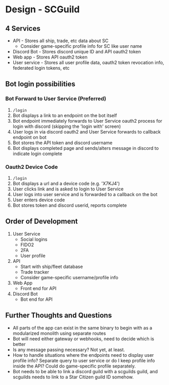 # Design - SCGuild

## 4 Services
* API - Stores all ship, trade, etc data about SC
    * Consider game-specific profile info for SC like user name
* Discord Bot - Stores discord unique ID and API oauth2 token
* Web app - Stores API oauth2 token
* User service - Stores all user profile data, oauth2 token revocation info, federated login tokens, etc

## Bot login possibilities

### Bot Forward to User Service (Preferred)

1. `/login`
2. Bot displays a link to an endpoint on the bot itself
3. Bot endpoint immediately forwards to User Service oauth2 process for login with discord (skipping the 'login with' screen)
4. User logs in via discord oauth2 and User Service forwards to callback endpoint on bot
5. Bot stores the API token and discord username
6. Bot displays completed page and sends/alters message in discord to indicate login complete

### Oauth2 Device Code

1. `/login`
2. Bot displays a url and a device code (e.g. 'X7KJ4')
3. User clicks link and is asked to login to User Service
4. User logs into user service and is forwarded to a callback on the bot
5. User enters device code
6. Bot stores token and discord userid, reports complete

## Order of Development

1. User Service
    * Social logins
    * FIDO2
    * 2FA
    * User profile
2. API
    * Start with ship/fleet database
    * Trade tracker
    * Consider game-specific username/profile info
3. Web App
    * Front end for API
4. Discord Bot
    * Bot end for API

## Further Thoughts and Questions

* All parts of the app can exist in the same binary to begin with as a modularized monolith using separate routes
* Bot will need either gateway or webhooks, need to decide which is better
* Is any message passing necessary? Not yet, at least.
* How to handle situations where the endpoints need to display user profile info? Separate query to user service or do I keep profile info inside the API? Could do game-specific profile separately.
* Bot needs to be able to link a discord guild with a scguilds guild, and scguilds needs to link to a Star Citizen guild ID somehow.

